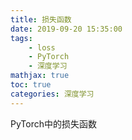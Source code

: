 ```yaml
---
title: 损失函数
date: 2019-09-20 15:35:00
tags:
	- loss
	- PyTorch
	- 深度学习
mathjax: true
toc: true 
categories: 深度学习
---
```


PyTorch中的损失函数

